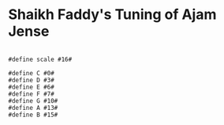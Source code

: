 # Shaikh Faddy's Tuning of Ajam Jense

```scenario oscilla

#define scale #16#

#define C #0#
#define D #3#
#define E #6#
#define F #7#
#define G #10#
#define A #13#
#define B #15#

```

